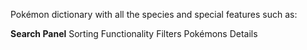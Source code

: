 Pokémon dictionary with all the species and special features such as:

<strong>Search Panel</strong>
Sorting Functionality
Filters
Pokémons Details
